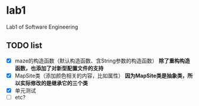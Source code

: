 # lab1
Lab1 of Software Engineering

## TODO list
- [x] maze的构造函数（默认构造函数、含String参数的构造函数） **除了重构构造函数，也添加了对新型配置文件的支持**
- [x] MapSite类（添加颜色相关的内容，比如属性） **因为MapSite类是抽象类，所以实际修改的是继承它的三个类**
- [x] 单元测试
- [ ] etc?
